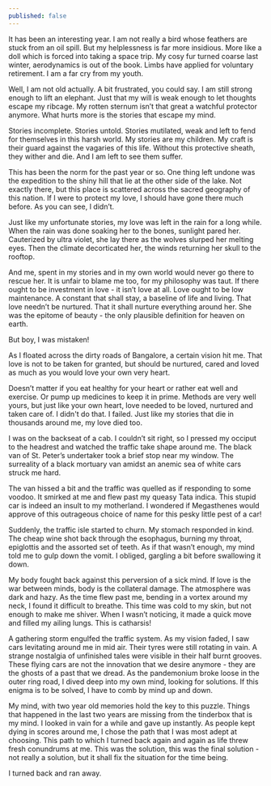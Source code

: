 ```yaml
---
published: false
---
```

It has been an interesting year. I am not really a bird whose feathers are stuck from an oil spill. But my helplessness is far more insidious. More like a doll which is forced into taking a space trip. My cosy fur turned coarse last winter, aerodynamics is out of the book. Limbs have applied for voluntary retirement. I am a far cry from my youth.

Well, I am not old actually. A bit frustrated, you could say. I am still strong enough to lift an elephant. Just that my will is weak enough to let thoughts escape my ribcage. My rotten sternum isn’t that great a watchful protector anymore. What hurts more is the stories that escape my mind.

Stories incomplete. Stories untold. Stories mutilated, weak and left to fend for themselves in this harsh world. My stories are my children. My craft is their guard against the vagaries of this life. Without this protective sheath, they wither and die. And I am left to see them suffer.

This has been the norm for the past year or so. One thing left undone was the expedition to the shiny hill that lie at the other side of the lake. Not exactly there, but this place is scattered across the sacred geography of this nation. If I were to protect my love, I should have gone there much before. As you can see, I didn’t. 

Just like my unfortunate stories, my love was left in the rain for a long while. When the rain was done soaking her to the bones, sunlight pared her. Cauterized by ultra violet, she lay there as the wolves slurped her melting eyes. Then the climate decorticated her, the winds returning her skull to the rooftop.

And me, spent in my stories and in my own world would never go there to rescue her. It is unfair to blame me too, for my philosophy was taut. If there ought to be investment in love - it isn’t love at all. Love ought to be low maintenance. A constant that shall stay, a baseline of life and living. That love needn’t be nurtured. That it shall nurture everything around her. She was the epitome of beauty - the only plausible definition for heaven on earth.

But boy, I was mistaken!

As I floated across the dirty roads of Bangalore, a certain vision hit me. That love is not to be taken for granted, but should be nurtured, cared and loved as much as you would love your own very heart. 

Doesn’t matter if you eat healthy for your heart or rather eat well and exercise. Or pump up medicines to keep it in prime. Methods are very well yours, but just like your own heart, love needed to be loved, nurtured and taken care of. I didn't do that. I failed. Just like my stories that die in thousands around me, my love died too.

I was on the backseat of a cab. I couldn’t sit right, so I pressed my occiput to the headrest and watched the traffic take shape around me. The black van of St. Peter’s undertaker took a brief stop near my window. The surreality of a black mortuary van amidst an anemic sea of white cars struck me hard. 


The van hissed a bit and the traffic was quelled as if responding to some voodoo. It smirked at me and flew past my queasy Tata indica. This stupid car is indeed an insult to my motherland. I wondered if Megasthenes would approve of this outrageous choice of name for this pesky little pest of a car!

Suddenly, the traffic isle started to churn. My stomach responded in kind. The cheap wine shot back through the esophagus, burning my throat, epiglottis and the assorted set of  teeth. As if that wasn’t enough, my mind told me to gulp down the vomit. I obliged, gargling a bit before swallowing it down.

My body fought back against this perversion of a sick mind. If love is the war between minds, body is the collateral damage. The atmosphere was dark and hazy. As the time flew past me, bending in a vortex around my neck, I found it difficult to breathe. This time was cold to my skin, but not enough to make me shiver. When I wasn’t noticing, it made a quick move and filled my ailing lungs. This is catharsis! 

A gathering storm engulfed the traffic system. As my vision faded, I saw cars levitating around me in mid air. Their tyres were still rotating in vain. A strange nostalgia of unfinished tales were visible in their half burnt grooves. These flying cars are not the innovation that we desire anymore - they are the ghosts of a past that we dread. As the pandemonium broke loose in the outer ring road, I dived deep into my own mind, looking for solutions. If this enigma is to be solved, I have to comb by mind up and down.

My mind, with two year old memories hold the key to this puzzle. Things that happened in the last two years are missing from the tinderbox that is my mind. I looked in vain for a while and gave up instantly. As people kept dying in scores around me, I chose the path that I was most adept at choosing. This path to which I turned back again and again as life threw fresh conundrums at me. This was the solution, this was the final solution - not really a solution, but it shall fix the situation for the time being.

I turned back and ran away.




